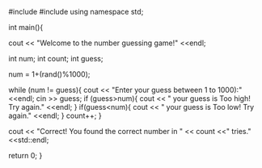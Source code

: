 
#include <iostream>
#include<cstdlib>
using namespace std;

int main(){


cout << "Welcome to the number guessing game!" <<endl;

int num;
int count;
int guess;



   num = 1+(rand()%1000);


while (num != guess){
    cout << "Enter your guess between 1 to 1000):" <<endl;
    cin >> guess;
    if (guess>num){
        cout << " your guess is Too high! Try again." <<endl;
    }
    if(guess<num){
        cout << " your guess is Too low! Try again." <<endl;
    }
    count++;
}

cout << "Correct! You found the correct number in " << count <<" tries." <<std::endl;


return 0;
}
